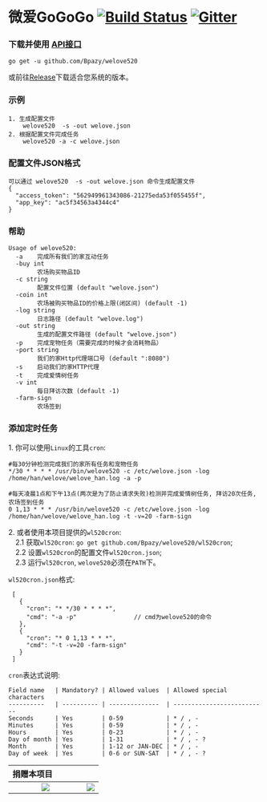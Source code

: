 微爱GoGoGo [![Build Status](https://travis-ci.org/Bpazy/welove520.svg?branch=master)](https://travis-ci.org/Bpazy/welove520) [![Gitter](http://badges.gitter.im/JoinChat.svg)](https://gitter.im/welove520/Lobby)
=============

### 下载并使用 [API接口](https://github.com/Bpazy/welove520/blob/master/API.md)
```
go get -u github.com/Bpazy/welove520
```
或前往[Release](https://github.com/Bpazy/welove520/releases)下载适合您系统的版本。

### 示例
```
1. 生成配置文件 
    welove520  -s -out welove.json
2. 根据配置文件完成任务 
    welove520 -a -c welove.json
```

### 配置文件JSON格式
```
可以通过 welove520  -s -out welove.json 命令生成配置文件
{
  "access_token": "562949961343086-21275eda53f055455f",
  "app_key": "ac5f34563a4344c4"
}
```

### 帮助
```
Usage of welove520:
  -a    完成所有我们的家互动任务
  -buy int
        农场购买物品ID
  -c string
        配置文件位置 (default "welove.json")
  -coin int
        农场被购买物品ID的价格上限(闭区间) (default -1)
  -log string
        日志路径 (default "welove.log")
  -out string
        生成的配置文件路径 (default "welove.json")
  -p    完成宠物任务（需要完成的时候才会消耗物品）
  -port string
        我们的家Http代理端口号 (default ":8080")
  -s    启动我们的家HTTP代理
  -t    完成爱情树任务
  -v int
        每日拜访次数 (default -1)
  -farm-sign
        农场签到
```

### 添加定时任务
1\. 你可以使用`Linux`的工具`cron`:
```
#每30分钟检测完成我们的家所有任务和宠物任务
*/30 * * * * /usr/bin/welove520 -c /etc/welove.json -log /home/han/welove/welove_han.log -a -p

#每天凌晨1点和下午13点(两次是为了防止请求失败)检测并完成爱情树任务, 拜访20次任务, 农场签到任务
0 1,13 * * * /usr/bin/welove520 -c /etc/welove.json -log /home/han/welove/welove_han.log -t -v=20 -farm-sign
```
2\. 或者使用本项目提供的`wl520cron`:    
&emsp;2.1 获取`wl520cron`: `go get github.com/Bpazy/welove520/wl520cron`;    
&emsp;2.2 设置`wl520cron`的配置文件`wl520cron.json`;    
&emsp;2.3 运行`wl520cron`, `welove520`必须在`PATH`下。    

`wl520cron.json`格式:
```
 [
   {
     "cron": "* */30 * * * *",
     "cmd": "-a -p"                // cmd为welove520的命令
   },
   {
     "cron": "* 0 1,13 * * *",
     "cmd": "-t -v=20 -farm-sign"
   }
 ]
 ```
`cron`表达式说明:
```
Field name   | Mandatory? | Allowed values  | Allowed special characters
----------   | ---------- | --------------  | --------------------------
Seconds      | Yes        | 0-59            | * / , -
Minutes      | Yes        | 0-59            | * / , -
Hours        | Yes        | 0-23            | * / , -
Day of month | Yes        | 1-31            | * / , - ?
Month        | Yes        | 1-12 or JAN-DEC | * / , -
Day of week  | Yes        | 0-6 or SUN-SAT  | * / , - ?
```

捐赠本项目             | 　
:-------------------------:|:-------------------------:
<img src="https://cloud.githubusercontent.com/assets/9838749/24434697/c7d99414-1463-11e7-8931-1d88731fc1c5.png">  |  <img src="https://cloud.githubusercontent.com/assets/9838749/24434701/cbac6b84-1463-11e7-8839-7eae8cb42365.png">

